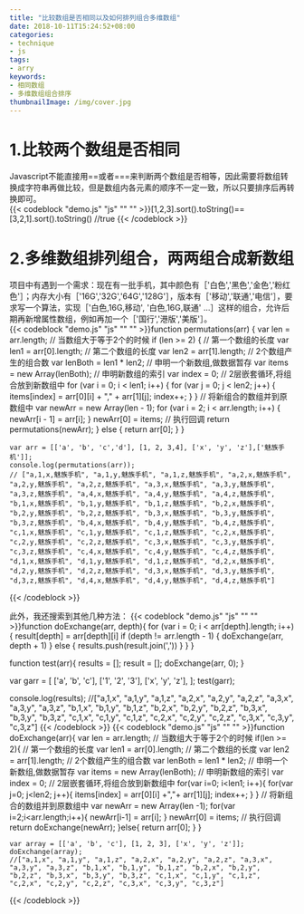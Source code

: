 ```yaml
---
title: "比较数组是否相同以及如何排列组合多维数组"
date: 2018-10-11T15:24:52+08:00
categories:
- technique
- js
tags:
- arry
keywords:
- 相同数组
- 多维数组组合排序
thumbnailImage: /img/cover.jpg
---
```


<!--more-->

<!-- toc -->
# 1.比较两个数组是否相同  
Javascript不能直接用==或者===来判断两个数组是否相等，因此需要将数组转换成字符串再做比较，但是数组内各元素的顺序不一定一致，所以只要排序后再转换即可。  
{{< codeblock "demo.js" "js" "" "" >}}[1,2,3].sort().toString()== [3,2,1].sort().toString() //true
{{< /codeblock >}}

# 2.多维数组排列组合，两两组合成新数组
项目中有遇到一个需求：现在有一批手机，其中颜色有［'白色','黑色','金色','粉红色'］；内存大小有［'16G','32G','64G','128G'］，版本有［'移动','联通','电信'］，要求写一个算法，实现［'白色,16G,移动', '白色,16G,联通' ...］这样的组合，允许后期再新增属性数组，例如再加一个［'国行','港版','美版'］。  
{{< codeblock "demo.js" "js" "" "" >}}function permutations(arr) {
      var len = arr.length;
      // 当数组大于等于2个的时候
      if (len >= 2) {
        // 第一个数组的长度
        var len1 = arr[0].length;
        // 第二个数组的长度
        var len2 = arr[1].length;
        // 2个数组产生的组合数
        var lenBoth = len1 * len2;
        //  申明一个新数组,做数据暂存
        var items = new Array(lenBoth);
        // 申明新数组的索引
        var index = 0;
        // 2层嵌套循环,将组合放到新数组中
        for (var i = 0; i < len1; i++) {
          for (var j = 0; j < len2; j++) {
            items[index] = arr[0][i] + "," + arr[1][j];
            index++;
          }
        }
        // 将新组合的数组并到原数组中
        var newArr = new Array(len - 1);
        for (var i = 2; i < arr.length; i++) {
          newArr[i - 1] = arr[i];
        }
        newArr[0] = items;
        // 执行回调
        return permutations(newArr);
      } else {
        return arr[0];
      }
    }

    var arr = [['a', 'b', 'c','d'], [1, 2, 3,4], ['x', 'y', 'z'],['魅族手机']];
    console.log(permutations(arr));
    // ["a,1,x,魅族手机", "a,1,y,魅族手机", "a,1,z,魅族手机", "a,2,x,魅族手机", "a,2,y,魅族手机", "a,2,z,魅族手机", "a,3,x,魅族手机", "a,3,y,魅族手机", "a,3,z,魅族手机", "a,4,x,魅族手机", "a,4,y,魅族手机", "a,4,z,魅族手机", "b,1,x,魅族手机", "b,1,y,魅族手机", "b,1,z,魅族手机", "b,2,x,魅族手机", "b,2,y,魅族手机", "b,2,z,魅族手机", "b,3,x,魅族手机", "b,3,y,魅族手机", "b,3,z,魅族手机", "b,4,x,魅族手机", "b,4,y,魅族手机", "b,4,z,魅族手机", "c,1,x,魅族手机", "c,1,y,魅族手机", "c,1,z,魅族手机", "c,2,x,魅族手机", "c,2,y,魅族手机", "c,2,z,魅族手机", "c,3,x,魅族手机", "c,3,y,魅族手机", "c,3,z,魅族手机", "c,4,x,魅族手机", "c,4,y,魅族手机", "c,4,z,魅族手机", "d,1,x,魅族手机", "d,1,y,魅族手机", "d,1,z,魅族手机", "d,2,x,魅族手机", "d,2,y,魅族手机", "d,2,z,魅族手机", "d,3,x,魅族手机", "d,3,y,魅族手机", "d,3,z,魅族手机", "d,4,x,魅族手机", "d,4,y,魅族手机", "d,4,z,魅族手机"]
{{< /codeblock >}}

此外，我还搜索到其他几种方法：
{{< codeblock "demo.js" "js" "" "" >}}function doExchange(arr, depth){
    for (var i = 0; i < arr[depth].length; i++) {
        result[depth] = arr[depth][i]
        if (depth != arr.length - 1) {
            doExchange(arr, depth + 1)
        } else {
            results.push(result.join(','))
        }
    }
}

function test(arr){
    results = [];
    result = [];
    doExchange(arr, 0);
}

var garr = [
        ['a', 'b', 'c'],
        ['1', '2', '3'],
        ['x', 'y', 'z'],
    ];
test(garr);

console.log(results);
//["a,1,x", "a,1,y", "a,1,z", "a,2,x", "a,2,y", "a,2,z", "a,3,x", "a,3,y", "a,3,z", "b,1,x", "b,1,y", "b,1,z", "b,2,x", "b,2,y", "b,2,z", "b,3,x", "b,3,y", "b,3,z", "c,1,x", "c,1,y", "c,1,z", "c,2,x", "c,2,y", "c,2,z", "c,3,x", "c,3,y", "c,3,z"]
{{< /codeblock >}}
{{< codeblock "demo.js" "js" "" "" >}}function doExchange(arr){
        var len = arr.length;
        // 当数组大于等于2个的时候
        if(len >= 2){
            // 第一个数组的长度
            var len1 = arr[0].length;
            // 第二个数组的长度
            var len2 = arr[1].length;
            // 2个数组产生的组合数
            var lenBoth = len1 * len2;
            //  申明一个新数组,做数据暂存
            var items = new Array(lenBoth);
            // 申明新数组的索引
            var index = 0;
            // 2层嵌套循环,将组合放到新数组中
            for(var i=0; i<len1; i++){
                for(var j=0; j<len2; j++){
                    items[index] = arr[0][i] +","+ arr[1][j];
                    index++;
                }
            }
            // 将新组合的数组并到原数组中
            var newArr = new Array(len -1);
            for(var i=2;i<arr.length;i++){
                newArr[i-1] = arr[i];
            }
            newArr[0] = items;
            // 执行回调
            return doExchange(newArr);
        }else{
            return arr[0];
        }
    }

    var array = [['a', 'b', 'c'], [1, 2, 3], ['x', 'y', 'z']];
    doExchange(array);
    //["a,1,x", "a,1,y", "a,1,z", "a,2,x", "a,2,y", "a,2,z", "a,3,x", "a,3,y", "a,3,z", "b,1,x", "b,1,y", "b,1,z", "b,2,x", "b,2,y", "b,2,z", "b,3,x", "b,3,y", "b,3,z", "c,1,x", "c,1,y", "c,1,z", "c,2,x", "c,2,y", "c,2,z", "c,3,x", "c,3,y", "c,3,z"]
{{< /codeblock >}}